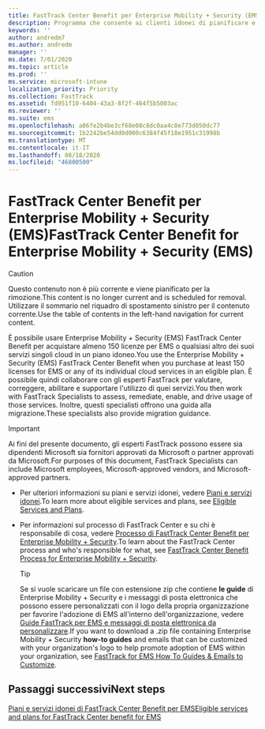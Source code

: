 ```yaml
---
title: FastTrack Center Benefit per Enterprise Mobility + Security (EMS)
description: Programma che consente ai clienti idonei di pianificare e distribuire Intune e Azure Active Directory Premium
keywords: ''
author: andredm7
ms.author: andredm
manager: ''
ms.date: 7/01/2020
ms.topic: article
ms.prod: ''
ms.service: microsoft-intune
localization_priority: Priority
ms.collection: FastTrack
ms.assetid: fd951f10-6404-43a3-8f2f-464f5b5003ac
ms.reviewer: ''
ms.suite: ems
ms.openlocfilehash: a86fe2b4be3cf68e08c8dc0aa4c8e773d050dc77
ms.sourcegitcommit: 1b2242be54dd0d000c6384f45f18e1951c31998b
ms.translationtype: MT
ms.contentlocale: it-IT
ms.lasthandoff: 08/18/2020
ms.locfileid: "46800500"
---
```

# <a name="fasttrack-center-benefit-for-enterprise-mobility--security-ems"></a><span data-ttu-id="a90d2-103">FastTrack Center Benefit per Enterprise Mobility + Security (EMS)</span><span class="sxs-lookup"><span data-stu-id="a90d2-103">FastTrack Center Benefit for Enterprise Mobility + Security (EMS)</span></span>

> [!CAUTION]
> <span data-ttu-id="a90d2-104">Questo contenuto non è più corrente e viene pianificato per la rimozione.</span><span class="sxs-lookup"><span data-stu-id="a90d2-104">This content is no longer current and is scheduled for removal.</span></span> <span data-ttu-id="a90d2-105">Utilizzare il sommario nel riquadro di spostamento sinistro per il contenuto corrente.</span><span class="sxs-lookup"><span data-stu-id="a90d2-105">Use the table of contents in the left-hand navigation for current content.</span></span>


<span data-ttu-id="a90d2-106">È possibile usare Enterprise Mobility + Security (EMS) FastTrack Center Benefit per acquistare almeno 150 licenze per EMS o qualsiasi altro dei suoi servizi singoli cloud in un piano idoneo.</span><span class="sxs-lookup"><span data-stu-id="a90d2-106">You use the Enterprise Mobility + Security (EMS) FastTrack Center Benefit when you purchase at least 150 licenses for EMS or any of its individual cloud services in an eligible plan.</span></span> <span data-ttu-id="a90d2-107">È possibile quindi collaborare con gli esperti FastTrack per valutare, correggere, abilitare e supportare l'utilizzo di quei servizi.</span><span class="sxs-lookup"><span data-stu-id="a90d2-107">You then work with FastTrack Specialists to assess, remediate, enable, and drive usage of those services.</span></span> <span data-ttu-id="a90d2-108">Inoltre, questi specialisti offrono una guida alla migrazione.</span><span class="sxs-lookup"><span data-stu-id="a90d2-108">These specialists also provide migration guidance.</span></span> 

> [!IMPORTANT]
> <span data-ttu-id="a90d2-109">Ai fini del presente documento, gli esperti FastTrack possono essere sia dipendenti Microsoft sia fornitori approvati da Microsoft o partner approvati da Microsoft.</span><span class="sxs-lookup"><span data-stu-id="a90d2-109">For purposes of this document, FastTrack Specialists can include Microsoft employees, Microsoft-approved vendors, and Microsoft-approved partners.</span></span>

- <span data-ttu-id="a90d2-110">Per ulteriori informazioni su piani e servizi idonei, vedere [Piani e servizi idonei](M365-eligible-services-and-plans.md).</span><span class="sxs-lookup"><span data-stu-id="a90d2-110">To learn more about eligible services and plans, see [Eligible Services and Plans](M365-eligible-services-and-plans.md).</span></span>

- <span data-ttu-id="a90d2-111">Per informazioni sul processo di FastTrack Center e su chi è responsabile di cosa, vedere [Processo di FastTrack Center Benefit per Enterprise Mobility + Security](EMS-fasttrack-process.md).</span><span class="sxs-lookup"><span data-stu-id="a90d2-111">To learn about the FastTrack Center process and who's responsible for what, see [FastTrack Center Benefit Process for Enterprise Mobility + Security](EMS-fasttrack-process.md).</span></span>

    > [!TIP]
    > <span data-ttu-id="a90d2-112">Se si vuole scaricare un file con estensione zip che contiene **le guide** di Enterprise Mobility + Security e i messaggi di posta elettronica che possono essere personalizzati con il logo della propria organizzazione per favorire l'adozione di EMS all'interno dell'organizzazione, vedere [Guide FastTrack per EMS e messaggi di posta elettronica da personalizzare](https://gallery.technet.microsoft.com/FastTrack-for-EMS-How-To-f170da4c).</span><span class="sxs-lookup"><span data-stu-id="a90d2-112">If you want to download a .zip file containing Enterprise Mobility + Security **how-to guides** and emails that can be customized with your organization's logo to help promote adoption of EMS within your organization, see [FastTrack for EMS How To Guides & Emails to Customize](https://gallery.technet.microsoft.com/FastTrack-for-EMS-How-To-f170da4c).</span></span>

## <a name="next-steps"></a><span data-ttu-id="a90d2-113">Passaggi successivi</span><span class="sxs-lookup"><span data-stu-id="a90d2-113">Next steps</span></span>

[<span data-ttu-id="a90d2-114">Piani e servizi idonei di FastTrack Center Benefit per EMS</span><span class="sxs-lookup"><span data-stu-id="a90d2-114">Eligible services and plans for FastTrack Center benefit for EMS</span></span>](M365-eligible-services-and-plans.md)